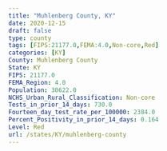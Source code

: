 ```yaml
---
title: "Muhlenberg County, KY"
date: 2020-12-15
draft: false
type: county
tags: [FIPS:21177.0,FEMA:4.0,Non-core,Red]
categories: [KY]
County: Muhlenberg County
State: KY
FIPS: 21177.0
FEMA_Region: 4.0
Population: 30622.0
NCHS_Urban_Rural_Classification: Non-core
Tests_in_prior_14_days: 730.0
Fourteen_day_test_rate_per_100000: 2384.0
Percent_Positivity_in_prior_14_days: 0.164
Level: Red
url: /states/KY/muhlenberg-county
---
```



